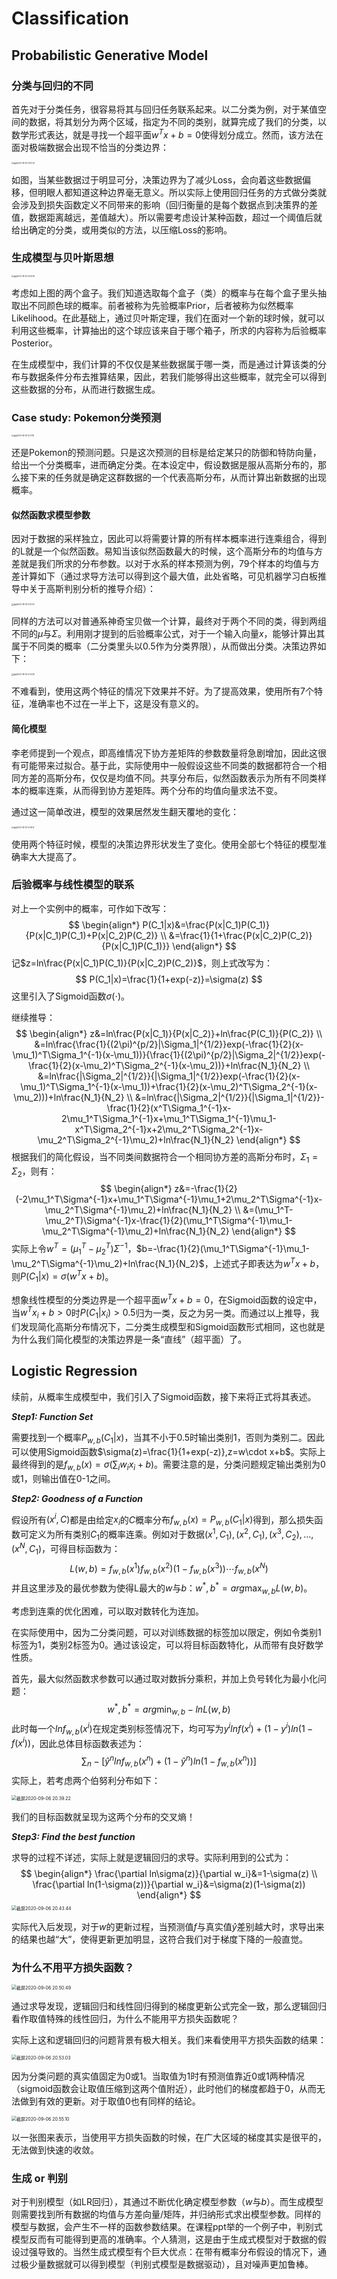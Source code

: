 # Classification

## Probabilistic Generative Model

### 分类与回归的不同

首先对于分类任务，很容易将其与回归任务联系起来。以二分类为例，对于某值空间的数据，将其划分为两个区域，指定为不同的类别，就算完成了我们的分类，以数学形式表达，就是寻找一个超平面$w^Tx+b=0$使得划分成立。然而，该方法在面对极端数据会出现不恰当的分类边界：

<img src="/Users/LightningX/Learning/ML2020/4.Classification/Note/截屏2020-08-30 14.00.35.png" alt="截屏2020-08-30 14.00.35" style="zoom:20%;" />

如图，当某些数据过于明显可分，决策边界为了减少Loss，会向着这些数据偏移，但明眼人都知道这种边界毫无意义。所以实际上使用回归任务的方式做分类就会涉及到损失函数定义不同带来的影响（回归衡量的是每个数据点到决策界的差值，数据距离越远，差值越大）。所以需要考虑设计某种函数，超过一个阈值后就给出确定的分类，或用类似的方法，以压缩Loss的影响。

### 生成模型与贝叶斯思想

<img src="/Users/LightningX/Learning/ML2020/4.Classification/Note/截屏2020-08-30 14.06.59.png" alt="截屏2020-08-30 14.06.59" style="zoom:20%;" />

考虑如上图的两个盒子。我们知道选取每个盒子（类）的概率与在每个盒子里头抽取出不同颜色球的概率。前者被称为先验概率Prior，后者被称为似然概率Likelihood。在此基础上，通过贝叶斯定理，我们在面对一个新的球时候，就可以利用这些概率，计算抽出的这个球应该来自于哪个箱子，所求的内容称为后验概率Posterior。

在生成模型中，我们计算的不仅仅是某些数据属于哪一类，而是通过计算该类的分布与数据条件分布去推算结果，因此，若我们能够得出这些概率，就完全可以得到这些数据的分布，从而进行数据生成。

### Case study: Pokemon分类预测

<img src="/Users/LightningX/Learning/ML2020/4.Classification/Note/截屏2020-08-30 14.27.18.png" alt="截屏2020-08-30 14.27.18" style="zoom:20%;" />

还是Pokemon的预测问题。只是这次预测的目标是给定某只的防御和特防向量，给出一个分类概率，进而确定分类。在本设定中，假设数据是服从高斯分布的，那么接下来的任务就是确定这群数据的一个代表高斯分布，从而计算出新数据的出现概率。

#### 似然函数求模型参数

因对于数据的采样独立，因此可以将需要计算的所有样本概率进行连乘组合，得到的L就是一个似然函数。易知当该似然函数最大的时候，这个高斯分布的均值与方差就是我们所求的分布参数。以对于水系的样本预测为例，79个样本的均值与方差计算如下（通过求导方法可以得到这个最大值，此处省略，可见机器学习白板推导中关于高斯判别分析的推导介绍）：

<img src="/Users/LightningX/Learning/ML2020/4.Classification/Note/截屏2020-08-30 14.37.02.png" alt="截屏2020-08-30 14.37.02" style="zoom:20%;" />

同样的方法可以对普通系神奇宝贝做一个计算，最终对于两个不同的类，得到两组不同的$\mu$与$\Sigma$。利用刚才提到的后验概率公式，对于一个输入向量$x$，能够计算出其属于不同类的概率（二分类里头以0.5作为分类界限），从而做出分类。决策边界如下：

<img src="/Users/LightningX/Learning/ML2020/4.Classification/Note/截屏2020-08-30 14.41.39.png" alt="截屏2020-08-30 14.41.39" style="zoom:20%;" />

不难看到，使用这两个特征的情况下效果并不好。为了提高效果，使用所有7个特征，准确率也不过在一半上下，这是没有意义的。

#### 简化模型

李老师提到一个观点，即高维情况下协方差矩阵的参数数量将急剧增加，因此这很有可能带来过拟合。基于此，实际使用中一般假设这些不同类的数据都符合一个相同方差的高斯分布，仅仅是均值不同。共享分布后，似然函数表示为所有不同类样本的概率连乘，从而得到协方差矩阵。两个分布的均值向量求法不变。

通过这一简单改进，模型的效果居然发生翻天覆地的变化：

<img src="/Users/LightningX/Learning/ML2020/4.Classification/Note/截屏2020-08-30 14.49.12.png" alt="截屏2020-08-30 14.49.12" style="zoom:20%;" />

使用两个特征时候，模型的决策边界形状发生了变化。使用全部七个特征的模型准确率大大提高了。

### 后验概率与线性模型的联系

对上一个实例中的概率，可作如下改写：
$$
\begin{align*}
P(C_1|x)&=\frac{P(x|C_1)P(C_1)}{P(x|C_1)P(C_1)+P(x|C_2)P(C_2)}
\\
&=\frac{1}{1+\frac{P(x|C_2)P(C_2)}{P(x|C_1)P(C_1)}}
\end{align*}
$$
记$z=ln\frac{P(x|C_1)P(C_1)}{P(x|C_2)P(C_2)}$，则上式改写为：
$$
P(C_1|x)=\frac{1}{1+exp(-z)}=\sigma(z)
$$
这里引入了Sigmoid函数$\sigma(\cdot)$。

继续推导：
$$
\begin{align*}
z&=ln\frac{P(x|C_1)}{P(x|C_2)}+ln\frac{P(C_1)}{P(C_2)}
\\
&=ln\frac{\frac{1}{(2\pi)^{p/2}|\Sigma_1|^{1/2}}exp(-\frac{1}{2}(x-\mu_1)^T\Sigma_1^{-1}(x-\mu_1))}{\frac{1}{(2\pi)^{p/2}|\Sigma_2|^{1/2}}exp(-\frac{1}{2}(x-\mu_2)^T\Sigma_2^{-1}(x-\mu_2))}+ln\frac{N_1}{N_2}
\\
&=ln\frac{|\Sigma_2|^{1/2}}{|\Sigma_1|^{1/2}}exp(-\frac{1}{2}(x-\mu_1)^T\Sigma_1^{-1}(x-\mu_1))+\frac{1}{2}(x-\mu_2)^T\Sigma_2^{-1}(x-\mu_2)))+ln\frac{N_1}{N_2}
\\
&=ln\frac{|\Sigma_2|^{1/2}}{|\Sigma_1|^{1/2}}-\frac{1}{2}(x^T\Sigma_1^{-1}x-2\mu_1^T\Sigma_1^{-1}x+\mu_1^T\Sigma_1^{-1}\mu_1-x^T\Sigma_2^{-1}x+2\mu_2^T\Sigma_2^{-1}x-\mu_2^T\Sigma_2^{-1}\mu_2)+ln\frac{N_1}{N_2}
\end{align*}
$$
根据我们的简化假设，当不同类间数据符合一个相同协方差的高斯分布时，$\Sigma_1=\Sigma_2$，则有：
$$
\begin{align*}
z&=-\frac{1}{2}(-2\mu_1^T\Sigma^{-1}x+\mu_1^T\Sigma^{-1}\mu_1+2\mu_2^T\Sigma^{-1}x-\mu_2^T\Sigma^{-1}\mu_2)+ln\frac{N_1}{N_2}
\\
&=(\mu_1^T-\mu_2^T)\Sigma^{-1}x-\frac{1}{2}(\mu_1^T\Sigma^{-1}\mu_1-\mu_2^T\Sigma^{-1}\mu_2)+ln\frac{N_1}{N_2}
\end{align*}
$$
实际上令$w^T=(\mu_1^T-\mu_2^T)\Sigma^{-1}$，$b=-\frac{1}{2}(\mu_1^T\Sigma^{-1}\mu_1-\mu_2^T\Sigma^{-1}\mu_2)+ln\frac{N_1}{N_2}$，上述式子即表达为$w^Tx+b$，则$P(C_1|x)=\sigma(w^Tx+b)$。

想象线性模型的分类边界是一个超平面$w^Tx+b=0$，在Sigmoid函数的设定中，当$w^Tx_i+b>0$时$P(C_1|x_i)>0.5$归为一类，反之为另一类。而通过以上推导，我们发现简化高斯分布情况下，二分类生成模型和Sigmoid函数形式相同，这也就是为什么我们简化模型的决策边界是一条“直线”（超平面）了。

## Logistic Regression

续前，从概率生成模型中，我们引入了Sigmoid函数，接下来将正式将其表述。

***Step1: Function Set***

需要找到一个概率$P_{w,b}(C_1|x)$，当其不小于0.5时输出类别1，否则为类别二。因此可以使用Sigmoid函数$\sigma(z)=\frac{1}{1+exp(-z)},z=w\cdot x+b$。实际上最终得到的是$f_{w,b}(x)=\sigma(\sum_i w_ix_i+b)$。需要注意的是，分类问题规定输出类别为0或1，则输出值在0-1之间。

***Step2: Goodness of a Function***

假设所有$(x^i,C)$都是由给定$x_i$的$C$概率分布$f_{w,b}(x)=P_{w,b}(C_1|x)$得到，那么损失函数可定义为所有类别$C_1$的概率连乘。例如对于数据$(x^1,C_1),(x^2,C_1),(x^3,C_2),...,(x^N,C_1)$，可得目标函数为：
$$
L(w,b)=f_{w,b}(x^1)f_{w,b}(x^2)(1-f_{w,b}(x^3))\cdots f_{w,b}(x^N)
$$
并且这里涉及的最优参数为使得L最大的$w$与$b$：$w^*,b^*=arg\max_{w,b}L(w,b)$。

考虑到连乘的优化困难，可以取对数转化为连加。

在实际使用中，因为二分类问题，可以对训练数据的标签加以限定，例如令类别1标签为1，类别2标签为0。通过该设定，可以将目标函数特化，从而带有良好数学性质。

首先，最大似然函数求参数可以通过取对数拆分乘积，并加上负号转化为最小化问题：
$$
w^*,b^*=arg\min_{w,b}-lnL(w,b)
$$
此时每一个$l nf_{w,b}(x^i)$在规定类别标签情况下，均可写为$y^ilnf(x^i)+(1-y^i)ln(1-f(x^i))$，因此总体目标函数表述为：
$$
\sum_n-[\hat{y}^nlnf_{w,b}(x^n)+(1-\hat{y}^n)ln(1-f_{w,b}(x^n))]
$$
实际上，若考虑两个伯努利分布如下：

<img src="/Users/LightningX/Learning/ML2020/4.Classification/Note/截屏2020-09-06 20.39.22.png" alt="截屏2020-09-06 20.39.22" style="zoom:50%;" />

我们的目标函数就呈现为这两个分布的交叉熵！

***Step3: Find the best function***

求导的过程不详述，实际上就是逻辑回归的求导。实际利用到的公式为：
$$
\begin{align*}
\frac{\partial ln\sigma(z)}{\partial w_i}&=1-\sigma(z)
\\
\frac{\partial ln(1-\sigma(z))}{\partial w_i}&=\sigma(z)(1-\sigma(z))
\end{align*}
$$
<img src="/Users/LightningX/Learning/ML2020/4.Classification/Note/截屏2020-09-06 20.43.44.png" alt="截屏2020-09-06 20.43.44" style="zoom:50%;" />

实际代入后发现，对于$w$的更新过程，当预测值$f$与真实值$\hat{y}$差别越大时，求导出来的结果也越“大”，使得更新更加明显，这符合我们对于梯度下降的一般直觉。

### 为什么不用平方损失函数？

<img src="/Users/LightningX/Learning/ML2020/4.Classification/Note/截屏2020-09-06 20.50.49.png" alt="截屏2020-09-06 20.50.49" style="zoom:50%;" />

通过求导发现，逻辑回归和线性回归得到的梯度更新公式完全一致，那么逻辑回归看作取值特殊的线性回归，为什么不能用平方损失函数呢？

实际上这和逻辑回归的问题背景有极大相关。我们来看使用平方损失函数的结果：

<img src="/Users/LightningX/Learning/ML2020/4.Classification/Note/截屏2020-09-06 20.53.03.png" alt="截屏2020-09-06 20.53.03" style="zoom:50%;" />

因为分类问题的真实值固定为0或1。当取值为1时有预测值靠近0或1两种情况（sigmoid函数会让取值压缩到这两个值附近），此时他们的梯度都趋于0，从而无法做到有效的更新。对于取值0也有同样的结论。

<img src="/Users/LightningX/Library/Application Support/typora-user-images/截屏2020-09-06 20.55.10.png" alt="截屏2020-09-06 20.55.10" style="zoom:50%;" />

以一张图来表示，当使用平方损失函数的时候，在广大区域的梯度其实是很平的，无法做到快速的收敛。

### 生成 or 判别

对于判别模型（如LR回归），其通过不断优化确定模型参数（$w$与$b$）。而生成模型则需要找到所有数据的均值与方差向量/矩阵，并归纳形式求出模型参数。同样的模型与数据，会产生不一样的函数参数结果。在课程ppt举的一个例子中，判别式模型反而有可能得到更高的准确率。个人猜测，这是由于生成式模型对于数据的假设过强导致的。当然生成式模型有个巨大优点：在带有概率分布假设的情况下，通过极少量数据就可以得到模型（判别式模型是数据驱动），且对噪声更加鲁棒。